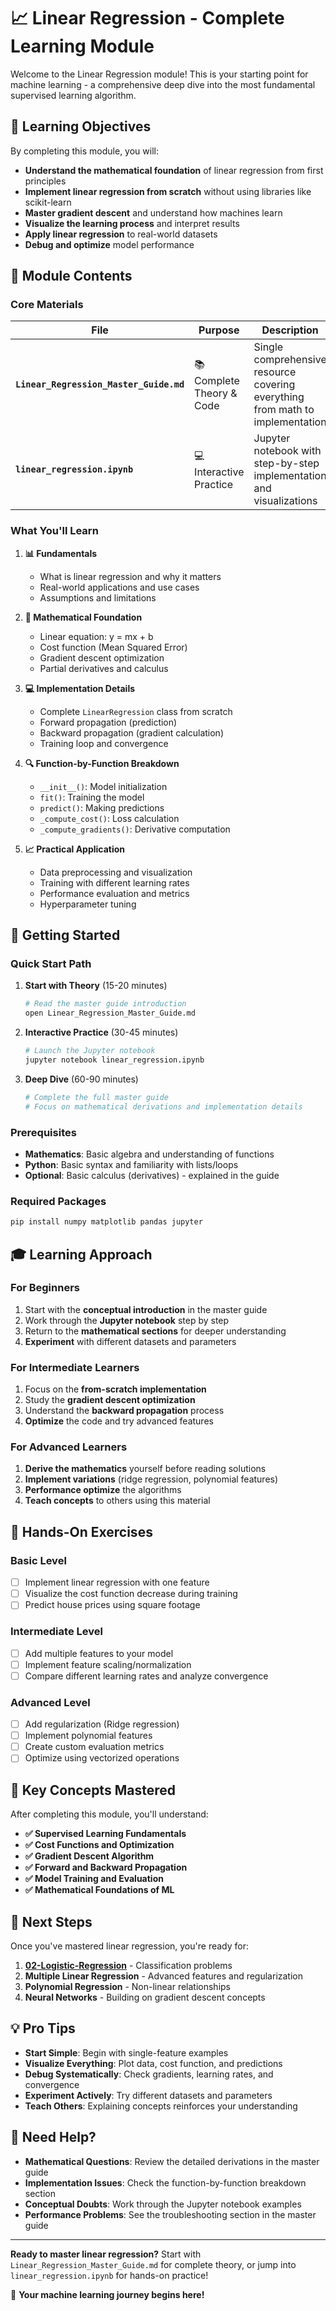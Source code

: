 # 📈 Linear Regression - Complete Learning Module

Welcome to the Linear Regression module! This is your starting point for machine learning - a comprehensive deep dive into the most fundamental supervised learning algorithm.

## 🎯 Learning Objectives

By completing this module, you will:
- **Understand the mathematical foundation** of linear regression from first principles
- **Implement linear regression from scratch** without using libraries like scikit-learn
- **Master gradient descent** and understand how machines learn
- **Visualize the learning process** and interpret results
- **Apply linear regression** to real-world datasets
- **Debug and optimize** model performance

## 📁 Module Contents

### Core Materials

| File | Purpose | Description |
|------|---------|-------------|
| **`Linear_Regression_Master_Guide.md`** | 📚 Complete Theory & Code | Single comprehensive resource covering everything from math to implementation |
| **`linear_regression.ipynb`** | 💻 Interactive Practice | Jupyter notebook with step-by-step implementation and visualizations |

### What You'll Learn

1. **📊 Fundamentals**
   - What is linear regression and why it matters
   - Real-world applications and use cases
   - Assumptions and limitations

2. **🧮 Mathematical Foundation**
   - Linear equation: y = mx + b
   - Cost function (Mean Squared Error)
   - Gradient descent optimization
   - Partial derivatives and calculus

3. **💻 Implementation Details**
   - Complete `LinearRegression` class from scratch
   - Forward propagation (prediction)
   - Backward propagation (gradient calculation)
   - Training loop and convergence

4. **🔍 Function-by-Function Breakdown**
   - `__init__()`: Model initialization
   - `fit()`: Training the model
   - `predict()`: Making predictions
   - `_compute_cost()`: Loss calculation
   - `_compute_gradients()`: Derivative computation

5. **📈 Practical Application**
   - Data preprocessing and visualization
   - Training with different learning rates
   - Performance evaluation and metrics
   - Hyperparameter tuning

## 🚀 Getting Started

### Quick Start Path

1. **Start with Theory** (15-20 minutes)
   ```bash
   # Read the master guide introduction
   open Linear_Regression_Master_Guide.md
   ```

2. **Interactive Practice** (30-45 minutes)
   ```bash
   # Launch the Jupyter notebook
   jupyter notebook linear_regression.ipynb
   ```

3. **Deep Dive** (60-90 minutes)
   ```bash
   # Complete the full master guide
   # Focus on mathematical derivations and implementation details
   ```

### Prerequisites

- **Mathematics**: Basic algebra and understanding of functions
- **Python**: Basic syntax and familiarity with lists/loops
- **Optional**: Basic calculus (derivatives) - explained in the guide

### Required Packages

```bash
pip install numpy matplotlib pandas jupyter
```

## 🎓 Learning Approach

### For Beginners
1. Start with the **conceptual introduction** in the master guide
2. Work through the **Jupyter notebook** step by step
3. Return to the **mathematical sections** for deeper understanding
4. **Experiment** with different datasets and parameters

### For Intermediate Learners
1. Focus on the **from-scratch implementation**
2. Study the **gradient descent optimization**
3. Understand the **backward propagation** process
4. **Optimize** the code and try advanced features

### For Advanced Learners
1. **Derive the mathematics** yourself before reading solutions
2. **Implement variations** (ridge regression, polynomial features)
3. **Performance optimize** the algorithms
4. **Teach concepts** to others using this material

## 🧪 Hands-On Exercises

### Basic Level
- [ ] Implement linear regression with one feature
- [ ] Visualize the cost function decrease during training
- [ ] Predict house prices using square footage

### Intermediate Level
- [ ] Add multiple features to your model
- [ ] Implement feature scaling/normalization
- [ ] Compare different learning rates and analyze convergence

### Advanced Level
- [ ] Add regularization (Ridge regression)
- [ ] Implement polynomial features
- [ ] Create custom evaluation metrics
- [ ] Optimize using vectorized operations

## 🔗 Key Concepts Mastered

After completing this module, you'll understand:

- **✅ Supervised Learning Fundamentals**
- **✅ Cost Functions and Optimization**
- **✅ Gradient Descent Algorithm**
- **✅ Forward and Backward Propagation**
- **✅ Model Training and Evaluation**
- **✅ Mathematical Foundations of ML**

## 🎯 Next Steps

Once you've mastered linear regression, you're ready for:

1. **[02-Logistic-Regression](../02-Logistic-Regression/)** - Classification problems
2. **Multiple Linear Regression** - Advanced features and regularization
3. **Polynomial Regression** - Non-linear relationships
4. **Neural Networks** - Building on gradient descent concepts

## 💡 Pro Tips

- **Start Simple**: Begin with single-feature examples
- **Visualize Everything**: Plot data, cost function, and predictions
- **Debug Systematically**: Check gradients, learning rates, and convergence
- **Experiment Actively**: Try different datasets and parameters
- **Teach Others**: Explaining concepts reinforces your understanding

## 🤝 Need Help?

- **Mathematical Questions**: Review the detailed derivations in the master guide
- **Implementation Issues**: Check the function-by-function breakdown section
- **Conceptual Doubts**: Work through the Jupyter notebook examples
- **Performance Problems**: See the troubleshooting section in the master guide

---

**Ready to master linear regression?** Start with `Linear_Regression_Master_Guide.md` for complete theory, or jump into `linear_regression.ipynb` for hands-on practice!

🚀 **Your machine learning journey begins here!**